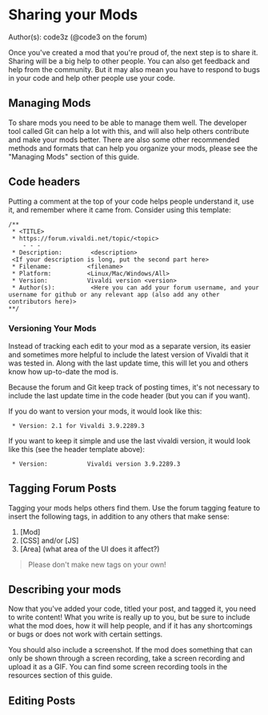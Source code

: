 # Sharing your Mods
Author(s): code3z (@code3 on the forum)

Once you've created a mod that you're proud of, the next step is to share it. Sharing will be a big help to other people. You can also get feedback and help from the community. But it may also mean you have to respond to bugs in your code and help other people use your code.

## Managing Mods

To share mods you need to be able to manage them well. The developer tool called Git can help a lot with this, and will also help others contribute and make your mods better. There are also some other recommended methods and formats that can help you organize your mods, please see the "Managing Mods" section of this guide.

## Code headers

Putting a comment at the top of your code helps people understand it, use it, and remember where it came from. Consider using this template:
```
/**
 * <TITLE>
 * https://forum.vivaldi.net/topic/<topic>
	- - -   
 * Description:        <description>
 <If your description is long, put the second part here>
 * Filename:          <filename>
 * Platform:          <Linux/Mac/Windows/All>
 * Version:           Vivaldi version <version>
 * Author(s):          <Here you can add your forum username, and your username for github or any relevant app (also add any other contributors here)>
**/
```

### Versioning Your Mods

Instead of tracking each edit to your mod as a separate version, its easier and sometimes more helpful to include the latest version of Vivaldi that it was tested in. Along with the last update time, this will let you and others know how up-to-date the mod is.

Because the forum and Git keep track of posting times, it's not necessary to include the last update time in the code header (but you can if you want).

If you do want to version your mods, it would look like this:
```
 * Version: 2.1 for Vivaldi 3.9.2289.3
```

If you want to keep it simple and use the last vivaldi version, it would look like this (see the header template above):
```
 * Version:           Vivaldi version 3.9.2289.3
```

## Tagging Forum Posts

Tagging your mods helps others find them. Use the forum tagging feature to insert the following tags, in addition to any others that make sense:
 1. [Mod]
 2. [CSS] and/or [JS]
 3. [Area] (what area of the UI does it affect?)

> Please don't make new tags on your own!

## Describing your mods

Now that you've added your code, titled your post, and tagged it, you need to write content! What you write is really up to you, but be sure to include what the mod does, how it will help people, and if it has any shortcomings or bugs or does not work with certain settings.

You should also include a screenshot. If the mod does something that can only be shown through a screen recording, take a screen recording and upload it as a GIF. You can find some screen recording tools in the resources section of this guide.

## Editing Posts
